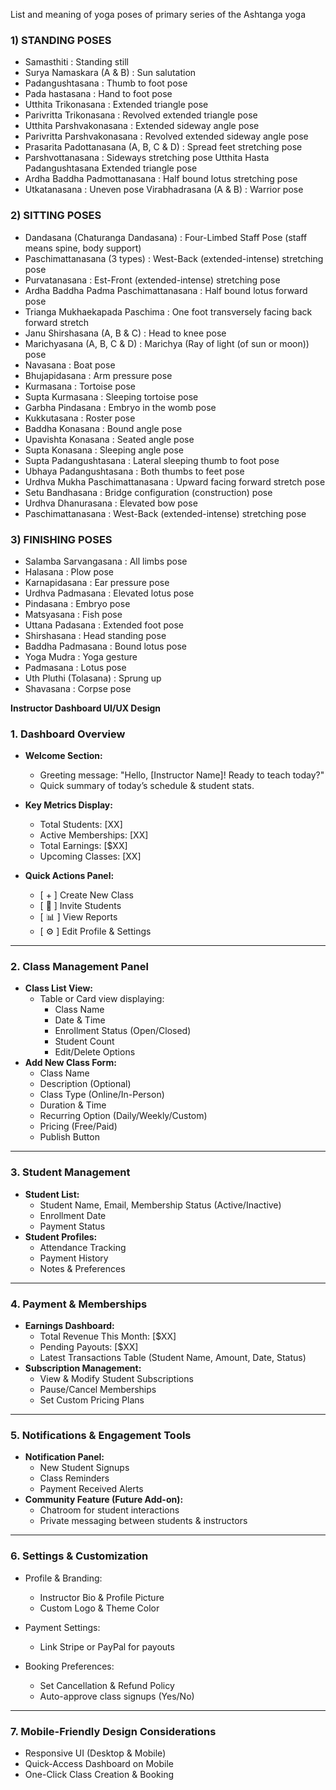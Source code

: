 List and meaning of yoga poses of primary series of the Ashtanga yoga
### 1) STANDING POSES
- Samasthiti : Standing still
- Surya Namaskara (A & B) : Sun salutation
- Padangushtasana : Thumb to foot pose
- Pada hastasana : Hand to foot pose
- Utthita Trikonasana : Extended triangle pose
- Parivritta Trikonasana : Revolved extended triangle pose
- Utthita Parshvakonasana : Extended sideway angle pose
- Parivritta Parshvakonasana : Revolved extended sideway angle pose
- Prasarita Padottanasana (A, B, C & D) : Spread feet stretching pose
- Parshvottanasana : Sideways stretching pose
Utthita Hasta Padangushtasana
Extended triangle pose
- Ardha Baddha Padmottanasana : Half bound lotus stretching pose
- Utkatanasana : Uneven pose
Virabhadrasana (A & B) : Warrior pose

### 2) SITTING POSES 
- Dandasana (Chaturanga Dandasana) : Four-Limbed Staff Pose (staff means spine, body support)
- Paschimattanasana (3 types) : West-Back (extended-intense) stretching pose
- Purvatanasana : Est-Front (extended-intense) stretching pose
- Ardha Baddha Padma Paschimattanasana : Half bound lotus forward pose
- Trianga Mukhaekapada Paschima : One foot transversely facing back forward stretch
- Janu Shirshasana (A, B & C) : Head to knee pose
- Marichyasana (A, B, C & D) : Marichya (Ray of light (of sun or moon)) pose
- Navasana : Boat pose
- Bhujapidasana : Arm pressure pose
- Kurmasana : Tortoise pose
- Supta Kurmasana : Sleeping tortoise pose
- Garbha Pindasana : Embryo in the womb pose
- Kukkutasana : Roster pose
- Baddha Konasana : Bound angle pose
- Upavishta Konasana : Seated angle pose
- Supta Konasana : Sleeping angle pose
- Supta Padangushtasana : Lateral sleeping thumb to foot pose
- Ubhaya Padangushtasana : Both thumbs to feet pose
- Urdhva Mukha Paschimattanasana : Upward facing forward stretch pose
- Setu Bandhasana : Bridge configuration (construction) pose
- Urdhva Dhanurasana : Elevated bow pose
- Paschimattanasana : West-Back (extended-intense) stretching pose

### 3) FINISHING POSES

- Salamba Sarvangasana :  All limbs pose
- Halasana :  Plow pose
- Karnapidasana :  Ear pressure pose
- Urdhva Padmasana :  Elevated lotus pose
- Pindasana :  Embryo pose
- Matsyasana :  Fish pose
- Uttana Padasana :  Extended foot pose
- Shirshasana :  Head standing pose
- Baddha Padmasana :  Bound lotus pose
- Yoga Mudra :  Yoga gesture
- Padmasana :  Lotus pose
- Uth Pluthi (Tolasana) :  Sprung up
- Shavasana :  Corpse pose




**Instructor Dashboard UI/UX Design**

### **1. Dashboard Overview**

- **Welcome Section:**

  - Greeting message: "Hello, [Instructor Name]! Ready to teach today?"
  - Quick summary of today’s schedule & student stats.

- **Key Metrics Display:**

  - Total Students: [XX]
  - Active Memberships: [XX]
  - Total Earnings: [\$XX]
  - Upcoming Classes: [XX]

- **Quick Actions Panel:**

  - [ + ] Create New Class
  - [ 📩 ] Invite Students
  - [ 📊 ] View Reports
  - [ ⚙ ] Edit Profile & Settings

---

### **2. Class Management Panel**

- **Class List View:**
  - Table or Card view displaying:
    - Class Name
    - Date & Time
    - Enrollment Status (Open/Closed)
    - Student Count
    - Edit/Delete Options
- **Add New Class Form:**
  - Class Name
  - Description (Optional)
  - Class Type (Online/In-Person)
  - Duration & Time
  - Recurring Option (Daily/Weekly/Custom)
  - Pricing (Free/Paid)
  - Publish Button

---

### **3. Student Management**

- **Student List:**
  - Student Name, Email, Membership Status (Active/Inactive)
  - Enrollment Date
  - Payment Status
- **Student Profiles:**
  - Attendance Tracking
  - Payment History
  - Notes & Preferences

---

### **4. Payment & Memberships**

- **Earnings Dashboard:**
  - Total Revenue This Month: [\$XX]
  - Pending Payouts: [\$XX]
  - Latest Transactions Table (Student Name, Amount, Date, Status)
- **Subscription Management:**
  - View & Modify Student Subscriptions
  - Pause/Cancel Memberships
  - Set Custom Pricing Plans

---

### **5. Notifications & Engagement Tools**

- **Notification Panel:**
  - New Student Signups
  - Class Reminders
  - Payment Received Alerts
- **Community Feature (Future Add-on):**
  - Chatroom for student interactions
  - Private messaging between students & instructors

---

### **6. Settings & Customization**

- Profile & Branding:

  - Instructor Bio & Profile Picture
  - Custom Logo & Theme Color

- Payment Settings:

  - Link Stripe or PayPal for payouts

- Booking Preferences:

  - Set Cancellation & Refund Policy
  - Auto-approve class signups (Yes/No)

---

### **7. Mobile-Friendly Design Considerations**

- Responsive UI (Desktop & Mobile)
- Quick-Access Dashboard on Mobile
- One-Click Class Creation & Booking

